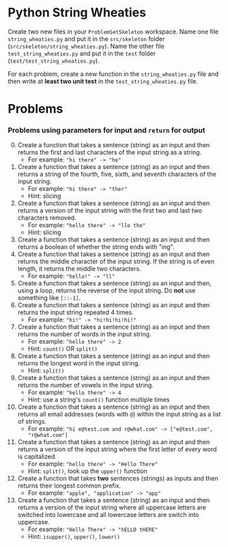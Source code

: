 # Python String Wheaties

Create two new files in your `ProblemSetSkeleton` workspace. Name one file
`string_wheaties.py` and put it in the `src/skeleton` folder
(`src/skeleton/string_wheaties.py`). Name the other file `test_string_wheaties.py`
and put it in the `test` folder (`test/test_string_wheaties.py`).

For each problem, create a new function in the `string_wheaties.py` file and
then write at **least two unit test** in the `test_string_wheaties.py` file.

# Problems

### Problems using **parameters** for input and `return` for output

0. Create a function that takes a sentence (string) as an input and then returns
   the first and last characters of the input string as a string.
   - For example: `"hi there" -> "he"`
1. Create a function that takes a sentence (string) as an input and then returns
   a string of the fourth, five, sixth, and seventh characters of the input string.
   - For example: `"hi there" -> "ther"`
   - Hint: slicing
2. Create a function that takes a sentence (string) as an input and then returns
   a version of the input string with the first two and last two characters removed.
   - For example: `"hello there" -> "llo the"`
   - Hint: slicing
3. Create a function that takes a sentence (string) as an input and then returns
   a boolean of whether the string ends with "ing".
4. Create a function that takes a sentence (string) as an input and then returns
   the middle character of the input string. If the string is of even length, it
   returns the middle two characters.
   - For example: `"hello!" -> "ll"`
5. Create a function that takes a sentence (string) as an input and then, using
   a loop, returns the reverse of the input string. Do **not** use something like
   `[::-1]`.
6. Create a function that takes a sentence (string) as an input and then returns
   the input string repeated 4 times.
   - For example: `"hi!" -> "hi!hi!hi!hi!"`
7. Create a function that takes a sentence (string) as an input and then returns
   the number of words in the input string.
   - For example: `"hello there" -> 2`
   - Hint: `count()` OR `split()`
8. Create a function that takes a sentence (string) as an input and then returns
   the longest word in the input string.
   - Hint: `split()`
9. Create a function that takes a sentence (string) as an input and then returns
   the number of vowels in the input string.
   - For example: `"hello there" -> 4`
   - Hint: use a string's `count()` function multiple times
10. Create a function that takes a sentence (string) as an input and then returns
    all email addresses (words with `@`) within the input string  as a list of
    strings.
    - For example: `"hi e@test.com and r@what.com" -> ["e@test.com", "r@what.com"]`
11. Create a function that takes a sentence (string) as an input and then returns
    a version of the input string where the first letter of every word is
    capitalized.
    - For example: `"hello there" -> "Hello There"`
    - Hint: `split()`, look up the `upper()` function
12. Create a function that takes **two** sentences (strings) as inputs and then
    returns their longest common prefix.
    - For example: `"apple", "application" -> "app"`
13. Create a function that takes a sentence (string) as an input and then returns
    a version of the input string where all uppercase letters are switched into
    lowercase and all lowercase letters are switch into uppercase.
    - For example: `"Hello There" -> "hELLO tHERE"`
    - Hint: `isupper()`, `upper()`, `lower()`
